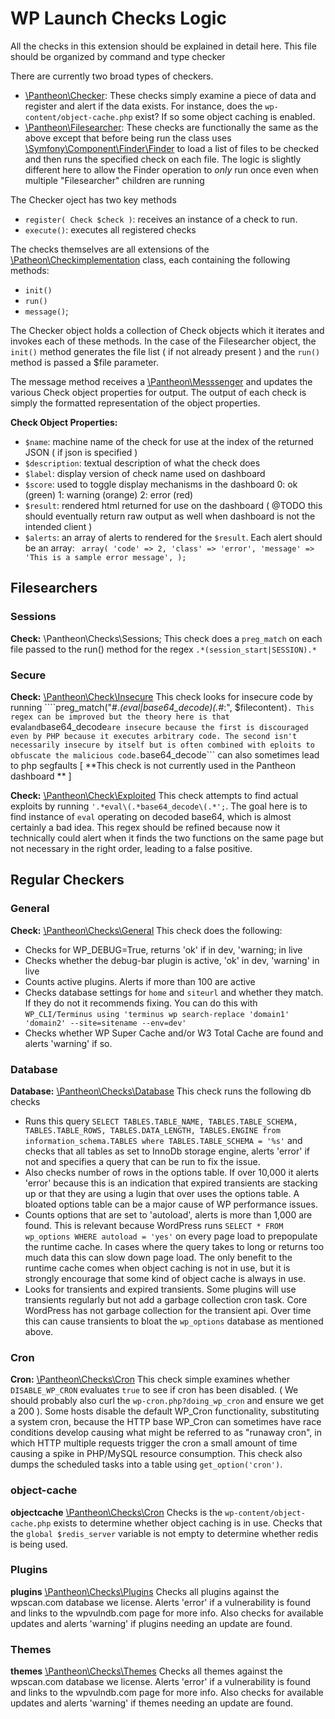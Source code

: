 # WP Launch Checks Logic

All the checks in this extension should be explained in detail here. This file should be organized by command and type checker

There are currently two broad types of checkers.
  * [\Pantheon\Checker](php/pantheon/checker.php): These checks simply examine a piece of data and register and alert if the data exists. For instance, does the ```wp-content/object-cache.php``` exist? If so some object caching is enabled.
  * [\Pantheon\Filesearcher](php/pantheon/filesearcher.php): These checks are functionally the same as the above except that before being run the class uses [\Symfony\Component\Finder\Finder](http://symfony.com/doc/current/components/finder.html) to load a list of files to be checked and then runs the specified check on each file. The logic is slightly different here to allow the Finder operation to *only* run once even when multiple "Filesearcher" children are running


The Checker oject has two key methods
  * ```register( Check $check )```: receives an instance of a check to run.
  * ```execute()```: executes all registered checks

The checks themselves are all extensions of the [\Patheon\Checkimplementation](php/pantheon/Checkimplemtation.php) class, each containing the following methods:
  * ```init()```
  * ```run()```
  * ```message()```;

The Checker object holds a collection of Check objects which it iterates and invokes each of these methods. In the case of the Filesearcher object, the ```init()``` method generates the file list ( if not already present ) and the ```run()``` method is passed a $file parameter.

The message method receives a [\Pantheon\Messsenger](php/pantheon/messenger.php) and updates the various Check object properties for output. The output of each check is simply the formatted representation of the object properties.

**Check Object Properties:**
  * ```$name```: machine name of the check for use at the index of the returned JSON ( if json is specified )
  * ```$description```: textual description of what the check does
  * ```$label```: display version of check name used on dashboard
  * ```$score```: used to toggle display mechanisms in the dashboard
    0: ok (green)
    1: warning (orange)
    2: error (red)
  * ```$result```: rendered html returned for use on the dashboard ( @TODO this should eventually return raw output as well when dashboard is not the intended client )
  * ```$alerts```: an array of alerts to rendered for the ```$result```. Each alert should be an array: ``` array(
      'code' => 2,
      'class' => 'error',
      'message' => 'This is a sample error message',
    );```

## Filesearchers

### Sessions
**Check:** \Pantheon\Checks\Sessions;
This check does a ```preg_match``` on each file passed to the run() method for the regex ```.*(session_start|SESSION).*```

### Secure
**Check:** [\Pantheon\Check\Insecure](php/pantheon/checks/insecure.php)
This check looks for insecure code by running ````preg_match("#.*(eval|base64_decode)\(.*#:", $filecontent)```. This regex can be improved but the theory here is that ```eval``` and ```base64_decode``` are insecure because the first is discouraged even by PHP because it executes arbitrary code. The second isn't necessarily insecure by itself but is often combined with eploits to obfuscate the malicious code. ```base64_decode``` can also sometimes lead to php segfaults [ **This check is not currently used in the Pantheon dashboard ** ]

**Check:** [\Pantheon\Check\Exploited](php/pantheon/checks/exploited.php) This check attempts to find actual exploits by running ```'.*eval\(.*base64_decode\(.*';```. The goal here is to find instance of ```eval``` operating on decoded base64, which is almost certainly a bad idea. This regex should be refined because now it technically could alert when it finds the two functions on the same page but not necessary in the right order, leading to a false positive.

## Regular Checkers

### General
**Check:** [\Pantheon\Checks\General](php/pantheon/checks/general.php)
This check does the following:
 * Checks for WP_DEBUG=True, returns 'ok' if in dev, 'warning; in live
 * Checks whether the debug-bar plugin is active, 'ok' in dev, 'warning' in live
 * Counts active plugins. Alerts if more than 100 are active
 * Checks database settings for ```home``` and ```siteurl``` and whether they match. If they do not it recommends fixing. You can do this with ```WP_CLI/Terminus using 'terminus wp search-replace 'domain1' 'domain2' --site=sitename --env=dev'```
 * Checks whether WP Super Cache and/or W3 Total Cache are found and alerts 'warning' if so.

### Database
**Database:** [\Pantheon\Checks\Database](php/pantheon/checks/database.php)
This check runs the following db checks
 * Runs this query ```SELECT TABLES.TABLE_NAME, TABLES.TABLE_SCHEMA, TABLES.TABLE_ROWS, TABLES.DATA_LENGTH, TABLES.ENGINE from information_schema.TABLES where TABLES.TABLE_SCHEMA = '%s'``` and checks that all tables as set to InnoDb storage engine, alerts 'error' if not and specifies a query that can be run to fix the issue.
 * Also checks number of rows in the options table. If over 10,000 it alerts 'error' because this is an indication that expired transients are stacking up or that they are using a lugin that over uses the options table. A bloated options table can be a major cause of WP performance issues.
 * Counts options that are set to 'autoload', alerts is more than 1,000 are found. This is relevant because WordPress runs ```SELECT * FROM wp_options WHERE autoload = 'yes'``` on every page load to prepopulate the runtime cache. In cases where the query takes to long or returns too much data this can slow down page load. The only benefit to the runtime cache comes when object caching is not in use, but it is strongly encourage that some kind of object cache is always in use.
 * Looks for transients and expired transients. Some plugins will use transients regularly but not add a garbage collection cron task. Core WordPress has not garbage collection for the transient api. Over time this can cause transients to bloat the ```wp_options``` database as mentioned above.

### Cron
**Cron:** [\Pantheon\Checks\Cron](php/commands/checks/cron.php)
This check simple examines whether ```DISABLE_WP_CRON``` evaluates ```true``` to see if cron has been disabled. ( We should probably also curl the ```wp-cron.php?doing_wp_cron``` and ensure we get a 200 ). Some hosts disable the default WP_Cron functionality, substituting a system cron, because the HTTP base WP_Cron can sometimes have race conditions develop causing what might be referred to as "runaway cron", in which HTTP multiple requests trigger the cron a small amount of time causing a spike in PHP/MySQL resource consumption. This check also dumps the scheduled tasks into a table using ```get_option('cron')```. 

### object-cache
**objectcache** [\Pantheon\Checks\Cron](php/commands/checks/objectcache.php)
Checks is the ```wp-content/object-cache.php``` exists to determine whether object caching is in use. Checks that the ```global $redis_server``` variable is not empty to determine whether redis is being used.

### Plugins
**plugins** [\Pantheon\Checks\Plugins](php/commands/checks/plugins.php)
Checks all plugins against the wpscan.com database we license. Alerts 'error' if a vulnerability is found and links to the wpvulndb.com page for more info. Also checks for available updates and alerts 'warning' if plugins needing an update are found.

### Themes
**themes** [\Pantheon\Checks\Themes](php/commands/checks/themes.php)
Checks all themes against the wpscan.com database we license. Alerts 'error' if a vulnerability is found and links to the wpvulndb.com page for more info. Also checks for available updates and alerts 'warning' if themes needing an update are found.
